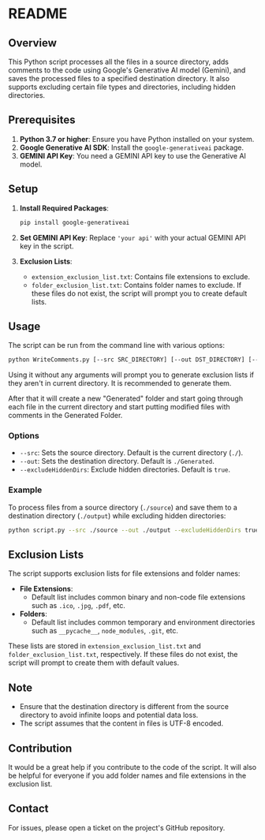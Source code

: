 # README

## Overview

This Python script processes all the files in a source directory, adds comments to the code using Google's Generative AI model (Gemini), and saves the processed files to a specified destination directory. It also supports excluding certain file types and directories, including hidden directories.

## Prerequisites

1. **Python 3.7 or higher**: Ensure you have Python installed on your system.
2. **Google Generative AI SDK**: Install the `google-generativeai` package.
3. **GEMINI API Key**: You need a GEMINI API key to use the Generative AI model.

## Setup

1. **Install Required Packages**:
    ```bash
    pip install google-generativeai
    ```

2. **Set GEMINI API Key**:
    Replace `'your api'` with your actual GEMINI API key in the script.

3. **Exclusion Lists**:
    - `extension_exclusion_list.txt`: Contains file extensions to exclude.
    - `folder_exclusion_list.txt`: Contains folder names to exclude.
    If these files do not exist, the script will prompt you to create default lists.

## Usage

The script can be run from the command line with various options:

```bash
python WriteComments.py [--src SRC_DIRECTORY] [--out DST_DIRECTORY] [--excludeHiddenDirs true|false]
```

Using it without any arguments will prompt you to generate exclusion lists if they aren't in current directory. It is recommended to generate them.

After that it will create a new "Generated" folder and start going through each file in the current directory and start putting modified files with comments in the Generated Folder.

### Options

- `--src`: Sets the source directory. Default is the current directory (`./`).
- `--out`: Sets the destination directory. Default is `./Generated`.
- `--excludeHiddenDirs`: Exclude hidden directories. Default is `true`.

### Example

To process files from a source directory (`./source`) and save them to a destination directory (`./output`) while excluding hidden directories:

```bash
python script.py --src ./source --out ./output --excludeHiddenDirs true
```

## Exclusion Lists

The script supports exclusion lists for file extensions and folder names:

- **File Extensions**:
    - Default list includes common binary and non-code file extensions such as `.ico`, `.jpg`, `.pdf`, etc.
- **Folders**:
    - Default list includes common temporary and environment directories such as `__pycache__`, `node_modules`, `.git`, etc.

These lists are stored in `extension_exclusion_list.txt` and `folder_exclusion_list.txt`, respectively. If these files do not exist, the script will prompt to create them with default values.

## Note

- Ensure that the destination directory is different from the source directory to avoid infinite loops and potential data loss.
- The script assumes that the content in files is UTF-8 encoded.

## Contribution

It would be a great help if you contribute to the code of the script.
It will also be helpful for everyone if you add folder names and file extensions in the exclusion list.

## Contact

For issues, please open a ticket on the project's GitHub repository.
